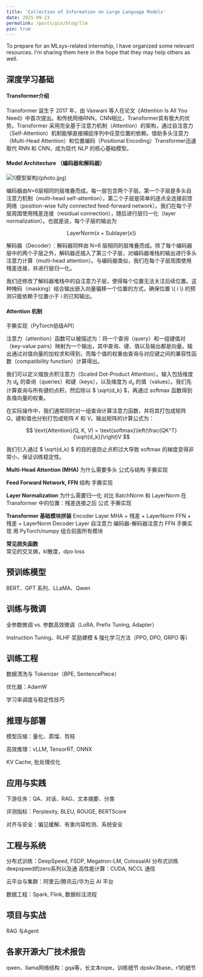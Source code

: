 ```yaml
---
title: 'Collection of Information on Large Language Models'
date: 2025-09-23
permalink: /posts/pin/blog/llm
pin: true
---
```


To prepare for an MLsys-related internship, I have organized some relevant resources. I'm sharing them here in the hope that they may help others as well.


<!-- excerpt -->

## 深度学习基础
#### Transformer介绍 
Transformer 诞生于 2017 年，由 Vaswani 等人在论文《Attention Is All You Need》中首次提出。和传统网络RNN，CNN相比，Transformer具有极大的优势。Transformer 采用完全基于注意力机制（Attention）的架构，通过自注意力（Self-Attention）机制能够直接捕捉序列中任意位置的依赖。借助多头注意力（Multi-Head Attention）和位置编码（Positional Encoding）Transformer迅速取代 RNN 和 CNN，成为现代 NLP 的核心基础模型。


#### Model Architecture （编码器和解码器）
![!(模型架构)(photo.jpg)](https://private-user-images.githubusercontent.com/161697323/493679675-47c92fd2-b5cf-44c4-bc2d-178845b01ec5.png?jwt=eyJ0eXAiOiJKV1QiLCJhbGciOiJIUzI1NiJ9.eyJpc3MiOiJnaXRodWIuY29tIiwiYXVkIjoicmF3LmdpdGh1YnVzZXJjb250ZW50LmNvbSIsImtleSI6ImtleTUiLCJleHAiOjE3NTg3ODQwOTksIm5iZiI6MTc1ODc4Mzc5OSwicGF0aCI6Ii8xNjE2OTczMjMvNDkzNjc5Njc1LTQ3YzkyZmQyLWI1Y2YtNDRjNC1iYzJkLTE3ODg0NWIwMWVjNS5wbmc_WC1BbXotQWxnb3JpdGhtPUFXUzQtSE1BQy1TSEEyNTYmWC1BbXotQ3JlZGVudGlhbD1BS0lBVkNPRFlMU0E1M1BRSzRaQSUyRjIwMjUwOTI1JTJGdXMtZWFzdC0xJTJGczMlMkZhd3M0X3JlcXVlc3QmWC1BbXotRGF0ZT0yMDI1MDkyNVQwNzAzMTlaJlgtQW16LUV4cGlyZXM9MzAwJlgtQW16LVNpZ25hdHVyZT01YmUwMWMzMGU3ZTU0YTE1YThmN2YyNTA1NTMyY2RhNjc4ZTAwZDA5MWQzZmZmYjdkOWJkNjk5OTc2NzQxN2UyJlgtQW16LVNpZ25lZEhlYWRlcnM9aG9zdCJ9.R8l_jYw-1hu9ajZGmemdh7VbBnMXAY8s4WcOvb1o7GU)

编码器由𝑁=6层相同的层堆叠而成。每一层包含两个子层。第一个子层是多头自注意力机制（multi-head self-attention），第二个子层是简单的逐点全连接前馈网络（position-wise fully connected feed-forward network）。我们在每个子层周围使用残差连接（residual connection），随后进行层归一化（layer normalization）。也就是说，每个子层的输出为

$$
\text{LayerNorm}(x + \text{Sublayer}(x))
$$

解码器（Decoder）：解码器同样由 N=6 层相同的层堆叠而成。除了每个编码器层中的两个子层之外，解码器还插入了第三个子层，对编码器堆栈的输出进行多头注意力计算（multi-head attention）。与编码器类似，我们在每个子层周围使用残差连接，并进行层归一化。

我们还修改了解码器堆栈中的自注意力子层，使得每个位置无法关注后续位置。这种掩码（masking）结合输出嵌入向量偏移一个位置的方式，确保位置 \\( i \\) 的预测只能依赖于位置小于 $i$ 的已知输出。

#### Attention 机制

手撕实现（PyTorch低级API）

注意力（attention）函数可以被描述为：将一个查询（query）和一组键值对（key-value pairs）映射为一个输出，其中查询、键、值以及输出都是向量。输出通过对值向量的加权求和得到，而每个值的权重由查询与对应键之间的兼容性函数（compatibility function）计算得出。

我们可以定义缩放点积注意力（Scaled Dot-Product Attention）。输入包括维度为 $d_k$ 的查询（queries）和键（keys），以及维度为 $d_v$ 的值（values）。我们先计算查询与所有键的点积，然后除以 $ \sqrt{d_k} $，再通过 softmax 函数得到各值向量的权重。


在实际操作中，我们通常同时对一组查询计算注意力函数，并将其打包成矩阵 
$Q$。键和值也分别打包成矩阵 $K$ 和 $V$。输出矩阵的计算公式为：

$$
\text{Attention}(Q, K, V) = \text{softmax}\left(\frac{QK^T}{\sqrt{d_k}}\right)V
$$

我们引入通过 $ \sqrt{d_k} $ 的目的是防止点积过大导致 softmax 的梯度变得非常小，保证训练稳定性。

**Multi-Head Attention (MHA)**
为什么需要多头
公式与结构
手撕实现

**Feed Forward Network, FFN**
结构
手撕实现

**Layer Normalization**
为什么需要归一化
对比 BatchNorm 和 LayerNorm
在 Transformer 中的位置：残差连接之后
公式
手撕实现

**Transformer 基础模块拼装**
Encoder Layer
MHA + 残差 + LayerNorm
FFN + 残差 + LayerNorm
Decoder Layer
自注意力
编码器-解码器注意力
FFN
手撕实现
用 PyTorch/numpy 组合前面所有模块


**常见损失函数**  
常见的交叉熵，kl散度，dpo loss

## 预训练模型

BERT、GPT 系列、LLaMA、Qwen

## 训练与微调
全参数微调 vs. 参数高效微调（LoRA, Prefix Tuning, Adapter）

Instruction Tuning、RLHF
奖励建模 & 强化学习方法（PPO, DPO, GRPO 等）

## 训练工程
数据清洗与 Tokenizer（BPE, SentencePiece）

优化器：AdamW

学习率调度与稳定性技巧
## 推理与部署

模型压缩：量化、蒸馏、剪枝

高效推理：vLLM, TensorRT, ONNX

KV Cache, 批处理优化


## 应用与实践

下游任务：QA、对话、RAG、文本摘要、分类

评测指标：Perplexity, BLEU, ROUGE, BERTScore

对齐与安全：偏见缓解、有害内容检测、系统安全

## 工程与系统

分布式训练：DeepSpeed, FSDP, Megatron-LM, ColossalAI
分布式训练deepspeed的zero系列以及通
高性能计算：CUDA, NCCL 通信

云平台与集群：阿里云/腾讯云/华为云 AI 平台

数据工程：Spark, Flink, 数据标注流程


## 项目与实战
RAG 与Agent

## 各家开源大厂技术报告

qwen、llama网络结构：gqa等，长文本rope，训练细节
dpskv3base，r1的细节